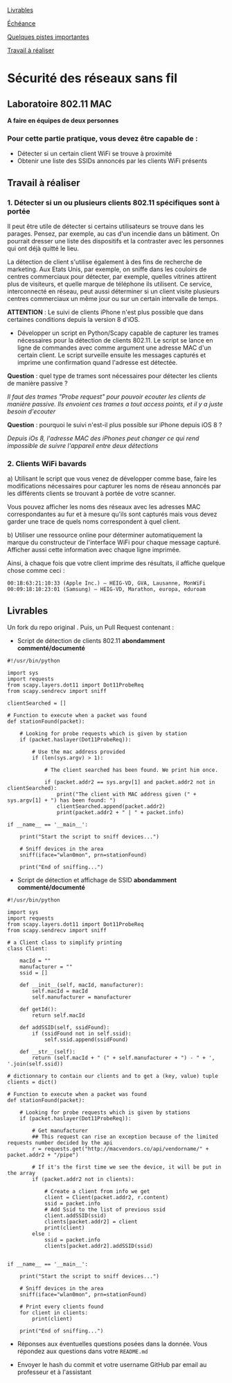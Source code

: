 [Livrables](https://github.com/arubinst/HEIGVD-SWI-Labo1-MAC#livrables)

[Échéance](https://github.com/arubinst/HEIGVD-SWI-Labo1-MAC#échéance)

[Quelques pistes importantes](https://github.com/arubinst/HEIGVD-SWI-Labo1-MAC#quelques-pistes-importantes-avant-de-commencer-revenez-les-voir-vous-en-aurez-besoin-)

[Travail à réaliser](https://github.com/arubinst/HEIGVD-SWI-Labo1-MAC#travail-à-réaliser)

# Sécurité des réseaux sans fil

## Laboratoire 802.11 MAC

__A faire en équipes de deux personnes__

### Pour cette partie pratique, vous devez être capable de :

*	Détecter si un certain client WiFi se trouve à proximité
*	Obtenir une liste des SSIDs annoncés par les clients WiFi présents

## Travail à réaliser

### 1. Détecter si un ou plusieurs clients 802.11 spécifiques sont à portée

Il peut être utile de détecter si certains utilisateurs se trouve dans les parages. Pensez, par exemple, au cas d'un incendie dans un bâtiment. On pourrait dresser une liste des dispositifs et la contraster avec les personnes qui ont déjà quitté le lieu.

La détection de client s'utilise également à des fins de recherche de marketing. Aux Etats Unis, par exemple, on sniffe dans les couloirs de centres commerciaux pour détecter, par exemple, quelles vitrines attirent plus de visiteurs, et quelle marque de téléphone ils utilisent. Ce service, interconnecté en réseau, peut aussi déterminer si un client visite plusieurs centres commerciaux un même jour ou sur un certain intervalle de temps.

__ATTENTION__ : Le suivi de clients iPhone n'est plus possible que dans certaines conditions depuis la version 8 d'iOS.

* Développer un script en Python/Scapy capable de capturer les trames nécessaires pour la détection de clients 802.11. Le script se lance en ligne de commandes avec comme argument une adresse MAC d'un certain client. Le script surveille ensuite les messages capturés et imprime une confirmation quand l'adresse est détectée.

__Question__ : quel type de trames sont nécessaires pour détecter les clients de manière passive ?

*Il faut des trames "Probe request" pour pouvoir ecouter les clients de manière passive. Ils envoient ces trames a tout access points, et il y a juste besoin d'ecouter*

__Question__ : pourquoi le suivi n'est-il plus possible sur iPhone depuis iOS 8 ?

*Depuis iOs 8, l'adresse MAC des iPhones peut changer ce qui rend impossible de suivre l'appareil entre deux détections*

### 2. Clients WiFi bavards
a)	Utilisant le script que vous venez de développer comme base, faire les modifications nécessaires pour capturer les noms de réseau annoncés par les différents clients se trouvant à portée de votre scanner.

Vous pouvez afficher les noms des réseaux avec les adresses MAC correspondantes au fur et à mesure qu'ils sont capturés mais vous devez garder une trace de quels noms correspondent à quel client.

b)	Utiliser une ressource online pour déterminer automatiquement la marque du constructeur de l'interface WiFi pour chaque message capturé. Afficher aussi cette information avec chaque ligne imprimée.

Ainsi, à chaque fois que votre client imprime des résultats, il affiche quelque chose comme ceci :

```
00:1B:63:21:10:33 (Apple Inc.) – HEIG-VD, GVA, Lausanne, MonWiFi
00:09:18:10:23:01 (Samsung) – HEIG-VD, Marathon, europa, eduroam
```

## Livrables

Un fork du repo original . Puis, un Pull Request contenant :

- Script de détection de clients 802.11 __abondamment commenté/documenté__

```
#!/usr/bin/python

import sys
import requests
from scapy.layers.dot11 import Dot11ProbeReq
from scapy.sendrecv import sniff

clientSearched = []

# Function to execute when a packet was found
def stationFound(packet):

    # Looking for probe requests which is given by station
    if (packet.haslayer(Dot11ProbeReq)):

        # Use the mac address provided
        if (len(sys.argv) > 1):

            # The client searched has been found. We print him once.

            if (packet.addr2 == sys.argv[1] and packet.addr2 not in clientSearched):
                print("The client with MAC address given (" + sys.argv[1] + ") has been found: ")
                clientSearched.append(packet.addr2)
                print(packet.addr2 + " | " + packet.info)

if __name__ == '__main__':

    print("Start the script to sniff devices...")

    # Sniff devices in the area
    sniff(iface="wlan0mon", prn=stationFound)

    print("End of sniffing...")
```

- Script de détection et affichage de SSID __abondamment commenté/documenté__

```
#!/usr/bin/python

import sys
import requests
from scapy.layers.dot11 import Dot11ProbeReq
from scapy.sendrecv import sniff

# a Client class to simplify printing
class Client:

    macId = ""
    manufacturer = ""
    ssid = []

    def __init__(self, macId, manufacturer):
        self.macId = macId
        self.manufacturer = manufacturer

    def getId():
        return self.macId

    def addSSID(self, ssidFound):
        if (ssidFound not in self.ssid):
            self.ssid.append(ssidFound)

    def __str__(self):
        return (self.macId + " (" + self.manufacturer + ") - " + ', '.join(self.ssid))

# dictionnary to contain our clients and to get a (key, value) tuple
clients = dict()

# Function to execute when a packet was found
def stationFound(packet):

    # Looking for probe requests which is given by stations
    if (packet.haslayer(Dot11ProbeReq)):

        # Get manufacturer
        ## This request can rise an exception because of the limited requests number decided by the api
        r = requests.get("http://macvendors.co/api/vendorname/" + packet.addr2 + "/pipe")

        # If it's the first time we see the device, it will be put in the array
        if (packet.addr2 not in clients):

            # Create a client from info we get
            client = Client(packet.addr2, r.content)
            ssid = packet.info
            # Add Ssid to the list of previous ssid
            client.addSSID(ssid)
            clients[packet.addr2] = client
            print(client)
        else :
            ssid = packet.info
            clients[packet.addr2].addSSID(ssid)


if __name__ == '__main__':

    print("Start the script to sniff devices...")

    # Sniff devices in the area
    sniff(iface="wlan0mon", prn=stationFound)

    # Print every clients found
    for client in clients:
        print(client)

    print("End of sniffing...")

```

-	Réponses aux éventuelles questions posées dans la donnée. Vous répondez aux questions dans votre ```README.md```

-	Envoyer le hash du commit et votre username GitHub par email au professeur et à l'assistant
